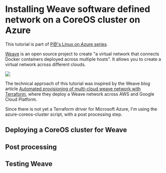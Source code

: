 # Installing Weave software defined network on a CoreOS cluster on Azure

This tutorial is part of [P@'s Linux on Azure series](/../../).

[Weave](https://github.com/zettio/weave#readme) is an open source project to create "a virtual network that connects Docker containers deployed across multiple hosts". It allows you to create a virtual network across different clouds.

<img src="https://raw.githubusercontent.com/zettio/weave/master/docs/virtual-network.png"/>

The technical approach of this tutorial was inspired by the Weave blog article [Automated provisioning of multi-cloud weave network with Terraform](http://weaveblog.com/2014/12/18/automated-provisioning-of-multi-cloud-weave-network-terraform/), where they deploy a Weave network across AWS and Google Cloud Platform.

Since there is not yet a Terraform driver for Microsoft Azure, I'm using the azure-coreos-cluster script, with a post processing step.

## Deploying a CoreOS cluster for Weave

## Post processing

## Testing Weave
